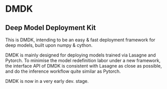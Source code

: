 # DMDK
Deep Model Deployment Kit
----

This is DMDK, intending to be an easy & fast deployment framework for deep models, built upon numpy & cython.

DMDK is mainly designed for deploying models trained via Lasagne and Pytorch. To minimise the model redefinition labor under a new framework, the interface API of DMDK is consistent with Lasagne as close as possible, and do the inference workflow quite similar as Pytorch.

DMDK is now in a very early dev. stage.

